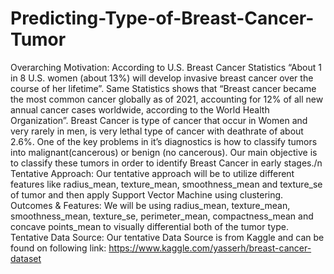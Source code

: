 # Predicting-Type-of-Breast-Cancer-Tumor
Overarching Motivation: According to U.S. Breast Cancer Statistics “About 1 in 8 U.S. women (about 13%) will develop invasive breast cancer over the course of her lifetime”. Same Statistics shows that “Breast cancer became the most common cancer globally as of 2021, accounting for 12% of all new annual cancer cases worldwide, according to the World Health Organization”.
Breast Cancer is type of cancer that occur in Women and very rarely in men, is very lethal type of cancer with deathrate of about 2.6%. One of the key problems in it’s diagnostics is how to classify tumors into malignant(cancerous) or benign (no cancerous). Our main objective is to classify these tumors in order to identify Breast Cancer in early stages./n
Tentative Approach: Our tentative approach will be to utilize different features like radius_mean, texture_mean, smoothness_mean and texture_se of tumor and then apply Support Vector Machine using clustering.
Outcomes & Features: We will be using radius_mean, texture_mean, smoothness_mean, texture_se, perimeter_mean, compactness_mean and concave points_mean to visually differential both of the tumor type.
Tentative Data Source: Our tentative Data Source is from Kaggle and can be found on following link: https://www.kaggle.com/yasserh/breast-cancer-dataset 
